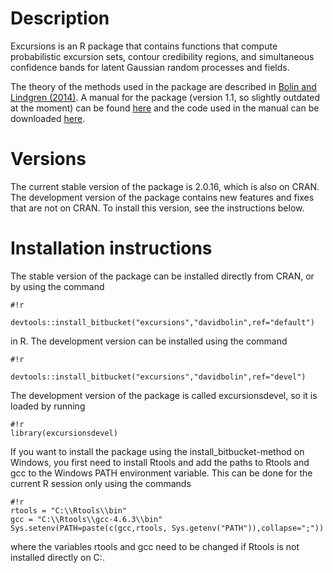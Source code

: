 # Description #
Excursions is an R package that contains functions that compute probabilistic excursion sets, contour credibility regions, and simultaneous confidence bands for latent Gaussian random processes and fields. 

The theory of the methods used in the package are described in [Bolin and Lindgren (2014)](http://onlinelibrary.wiley.com/doi/10.1111/rssb.12055/abstract). A manual for the package (version 1.1, so slightly outdated at the moment) can be found [here](http://www.math.chalmers.se/~bodavid/software/excursions/excursions_manual.pdf) and the code used in the manual can be downloaded [here](http://www.math.chalmers.se/~bodavid/software/excursions/code.zip). 

# Versions #
The current stable version of the package is 2.0.16, which is also on CRAN. The development version of the package contains new features and fixes that are not on CRAN. To install this version, see the instructions below. 

# Installation instructions #
The stable version of the package can be installed directly from CRAN, or by using the command
```
#!r

devtools::install_bitbucket("excursions","davidbolin",ref="default")
```
in R. The development version can be installed using the command 
```
#!r

devtools::install_bitbucket("excursions","davidbolin",ref="devel")
```
The development version of the package is called excursionsdevel, so it is loaded by running

```
#!r
library(excursionsdevel)
```

If you want to install the package using the install_bitbucket-method on Windows, you first need to install Rtools and add the paths to Rtools and gcc to the Windows PATH environment variable. This can be done for the current R session only using the commands
```
#!r
rtools = "C:\\Rtools\\bin"
gcc = "C:\\Rtools\\gcc-4.6.3\\bin"
Sys.setenv(PATH=paste(c(gcc,rtools, Sys.getenv("PATH")),collapse=";"))
```
where the variables rtools and gcc need to be changed if Rtools is not installed directly on C:.